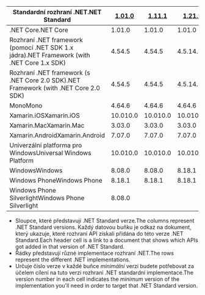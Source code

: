 | <span data-ttu-id="521f4-101">Standardní rozhraní .NET</span><span class="sxs-lookup"><span data-stu-id="521f4-101">.NET Standard</span></span>                             | <span data-ttu-id="521f4-102">[1.0]</span><span class="sxs-lookup"><span data-stu-id="521f4-102">[1.0]</span></span> | <span data-ttu-id="521f4-103">[1.1]</span><span class="sxs-lookup"><span data-stu-id="521f4-103">[1.1]</span></span>  | <span data-ttu-id="521f4-104">[1.2]</span><span class="sxs-lookup"><span data-stu-id="521f4-104">[1.2]</span></span> | <span data-ttu-id="521f4-105">[1.3]</span><span class="sxs-lookup"><span data-stu-id="521f4-105">[1.3]</span></span> | <span data-ttu-id="521f4-106">[1.4]</span><span class="sxs-lookup"><span data-stu-id="521f4-106">[1.4]</span></span> | <span data-ttu-id="521f4-107">[1.5]</span><span class="sxs-lookup"><span data-stu-id="521f4-107">[1.5]</span></span>      | <span data-ttu-id="521f4-108">[1.6]</span><span class="sxs-lookup"><span data-stu-id="521f4-108">[1.6]</span></span>      | <span data-ttu-id="521f4-109">[2.0]</span><span class="sxs-lookup"><span data-stu-id="521f4-109">[2.0]</span></span>      |
|-------------------------------------------|-------|--------|-------|-------|-------|------------|------------|------------|
| <span data-ttu-id="521f4-110">.NET Core</span><span class="sxs-lookup"><span data-stu-id="521f4-110">.NET Core</span></span>                                 | <span data-ttu-id="521f4-111">1.0</span><span class="sxs-lookup"><span data-stu-id="521f4-111">1.0</span></span>   | <span data-ttu-id="521f4-112">1.0</span><span class="sxs-lookup"><span data-stu-id="521f4-112">1.0</span></span>    | <span data-ttu-id="521f4-113">1.0</span><span class="sxs-lookup"><span data-stu-id="521f4-113">1.0</span></span>   | <span data-ttu-id="521f4-114">1.0</span><span class="sxs-lookup"><span data-stu-id="521f4-114">1.0</span></span>   | <span data-ttu-id="521f4-115">1.0</span><span class="sxs-lookup"><span data-stu-id="521f4-115">1.0</span></span>   | <span data-ttu-id="521f4-116">1.0</span><span class="sxs-lookup"><span data-stu-id="521f4-116">1.0</span></span>        | <span data-ttu-id="521f4-117">1.0</span><span class="sxs-lookup"><span data-stu-id="521f4-117">1.0</span></span>        | <span data-ttu-id="521f4-118">2.0</span><span class="sxs-lookup"><span data-stu-id="521f4-118">2.0</span></span>        |
| <span data-ttu-id="521f4-119">Rozhraní .NET framework (pomocí .NET SDK 1.x jádra)</span><span class="sxs-lookup"><span data-stu-id="521f4-119">.NET Framework (with .NET Core 1.x SDK)</span></span>   | <span data-ttu-id="521f4-120">4.5</span><span class="sxs-lookup"><span data-stu-id="521f4-120">4.5</span></span>   | <span data-ttu-id="521f4-121">4.5</span><span class="sxs-lookup"><span data-stu-id="521f4-121">4.5</span></span>    | <span data-ttu-id="521f4-122">4.5.1</span><span class="sxs-lookup"><span data-stu-id="521f4-122">4.5.1</span></span> | <span data-ttu-id="521f4-123">4.6</span><span class="sxs-lookup"><span data-stu-id="521f4-123">4.6</span></span>   | <span data-ttu-id="521f4-124">4.6.1</span><span class="sxs-lookup"><span data-stu-id="521f4-124">4.6.1</span></span> | <span data-ttu-id="521f4-125">4.6.2</span><span class="sxs-lookup"><span data-stu-id="521f4-125">4.6.2</span></span>      |            |            |
| <span data-ttu-id="521f4-126">Rozhraní .NET framework (s .NET Core 2.0 SDK)</span><span class="sxs-lookup"><span data-stu-id="521f4-126">.NET Framework (with .NET Core 2.0 SDK)</span></span>   | <span data-ttu-id="521f4-127">4.5</span><span class="sxs-lookup"><span data-stu-id="521f4-127">4.5</span></span>   | <span data-ttu-id="521f4-128">4.5</span><span class="sxs-lookup"><span data-stu-id="521f4-128">4.5</span></span>    | <span data-ttu-id="521f4-129">4.5.1</span><span class="sxs-lookup"><span data-stu-id="521f4-129">4.5.1</span></span> | <span data-ttu-id="521f4-130">4.6</span><span class="sxs-lookup"><span data-stu-id="521f4-130">4.6</span></span>   | <span data-ttu-id="521f4-131">4.6.1</span><span class="sxs-lookup"><span data-stu-id="521f4-131">4.6.1</span></span> | <span data-ttu-id="521f4-132">4.6.1</span><span class="sxs-lookup"><span data-stu-id="521f4-132">4.6.1</span></span>      | <span data-ttu-id="521f4-133">4.6.1</span><span class="sxs-lookup"><span data-stu-id="521f4-133">4.6.1</span></span>      | <span data-ttu-id="521f4-134">4.6.1</span><span class="sxs-lookup"><span data-stu-id="521f4-134">4.6.1</span></span>      |
| <span data-ttu-id="521f4-135">Mono</span><span class="sxs-lookup"><span data-stu-id="521f4-135">Mono</span></span>                                      | <span data-ttu-id="521f4-136">4.6</span><span class="sxs-lookup"><span data-stu-id="521f4-136">4.6</span></span>   | <span data-ttu-id="521f4-137">4.6</span><span class="sxs-lookup"><span data-stu-id="521f4-137">4.6</span></span>    | <span data-ttu-id="521f4-138">4.6</span><span class="sxs-lookup"><span data-stu-id="521f4-138">4.6</span></span>   | <span data-ttu-id="521f4-139">4.6</span><span class="sxs-lookup"><span data-stu-id="521f4-139">4.6</span></span>   | <span data-ttu-id="521f4-140">4.6</span><span class="sxs-lookup"><span data-stu-id="521f4-140">4.6</span></span>   | <span data-ttu-id="521f4-141">4.6</span><span class="sxs-lookup"><span data-stu-id="521f4-141">4.6</span></span>        | <span data-ttu-id="521f4-142">4.6</span><span class="sxs-lookup"><span data-stu-id="521f4-142">4.6</span></span>        | <span data-ttu-id="521f4-143">5.4</span><span class="sxs-lookup"><span data-stu-id="521f4-143">5.4</span></span>        |
| <span data-ttu-id="521f4-144">Xamarin.iOS</span><span class="sxs-lookup"><span data-stu-id="521f4-144">Xamarin.iOS</span></span>                               | <span data-ttu-id="521f4-145">10.0</span><span class="sxs-lookup"><span data-stu-id="521f4-145">10.0</span></span>  | <span data-ttu-id="521f4-146">10.0</span><span class="sxs-lookup"><span data-stu-id="521f4-146">10.0</span></span>   | <span data-ttu-id="521f4-147">10.0</span><span class="sxs-lookup"><span data-stu-id="521f4-147">10.0</span></span>  | <span data-ttu-id="521f4-148">10.0</span><span class="sxs-lookup"><span data-stu-id="521f4-148">10.0</span></span>  | <span data-ttu-id="521f4-149">10.0</span><span class="sxs-lookup"><span data-stu-id="521f4-149">10.0</span></span>  | <span data-ttu-id="521f4-150">10.0</span><span class="sxs-lookup"><span data-stu-id="521f4-150">10.0</span></span>       | <span data-ttu-id="521f4-151">10.0</span><span class="sxs-lookup"><span data-stu-id="521f4-151">10.0</span></span>       | <span data-ttu-id="521f4-152">10.14</span><span class="sxs-lookup"><span data-stu-id="521f4-152">10.14</span></span>      |
| <span data-ttu-id="521f4-153">Xamarin.Mac</span><span class="sxs-lookup"><span data-stu-id="521f4-153">Xamarin.Mac</span></span>                               | <span data-ttu-id="521f4-154">3.0</span><span class="sxs-lookup"><span data-stu-id="521f4-154">3.0</span></span>   | <span data-ttu-id="521f4-155">3.0</span><span class="sxs-lookup"><span data-stu-id="521f4-155">3.0</span></span>    | <span data-ttu-id="521f4-156">3.0</span><span class="sxs-lookup"><span data-stu-id="521f4-156">3.0</span></span>   | <span data-ttu-id="521f4-157">3.0</span><span class="sxs-lookup"><span data-stu-id="521f4-157">3.0</span></span>   | <span data-ttu-id="521f4-158">3.0</span><span class="sxs-lookup"><span data-stu-id="521f4-158">3.0</span></span>   | <span data-ttu-id="521f4-159">3.0</span><span class="sxs-lookup"><span data-stu-id="521f4-159">3.0</span></span>        | <span data-ttu-id="521f4-160">3.0</span><span class="sxs-lookup"><span data-stu-id="521f4-160">3.0</span></span>        | <span data-ttu-id="521f4-161">3.8</span><span class="sxs-lookup"><span data-stu-id="521f4-161">3.8</span></span>        |
| <span data-ttu-id="521f4-162">Xamarin.Android</span><span class="sxs-lookup"><span data-stu-id="521f4-162">Xamarin.Android</span></span>                           | <span data-ttu-id="521f4-163">7.0</span><span class="sxs-lookup"><span data-stu-id="521f4-163">7.0</span></span>   | <span data-ttu-id="521f4-164">7.0</span><span class="sxs-lookup"><span data-stu-id="521f4-164">7.0</span></span>    | <span data-ttu-id="521f4-165">7.0</span><span class="sxs-lookup"><span data-stu-id="521f4-165">7.0</span></span>   | <span data-ttu-id="521f4-166">7.0</span><span class="sxs-lookup"><span data-stu-id="521f4-166">7.0</span></span>   | <span data-ttu-id="521f4-167">7.0</span><span class="sxs-lookup"><span data-stu-id="521f4-167">7.0</span></span>   | <span data-ttu-id="521f4-168">7.0</span><span class="sxs-lookup"><span data-stu-id="521f4-168">7.0</span></span>        | <span data-ttu-id="521f4-169">7.0</span><span class="sxs-lookup"><span data-stu-id="521f4-169">7.0</span></span>        | <span data-ttu-id="521f4-170">8.0</span><span class="sxs-lookup"><span data-stu-id="521f4-170">8.0</span></span>        |
| <span data-ttu-id="521f4-171">Univerzální platforma pro Windows</span><span class="sxs-lookup"><span data-stu-id="521f4-171">Universal Windows Platform</span></span>                | <span data-ttu-id="521f4-172">10.0</span><span class="sxs-lookup"><span data-stu-id="521f4-172">10.0</span></span>  | <span data-ttu-id="521f4-173">10.0</span><span class="sxs-lookup"><span data-stu-id="521f4-173">10.0</span></span>   | <span data-ttu-id="521f4-174">10.0</span><span class="sxs-lookup"><span data-stu-id="521f4-174">10.0</span></span>  | <span data-ttu-id="521f4-175">10.0</span><span class="sxs-lookup"><span data-stu-id="521f4-175">10.0</span></span>  | <span data-ttu-id="521f4-176">10.0</span><span class="sxs-lookup"><span data-stu-id="521f4-176">10.0</span></span>  | <span data-ttu-id="521f4-177">10.0.16299</span><span class="sxs-lookup"><span data-stu-id="521f4-177">10.0.16299</span></span> | <span data-ttu-id="521f4-178">10.0.16299</span><span class="sxs-lookup"><span data-stu-id="521f4-178">10.0.16299</span></span> | <span data-ttu-id="521f4-179">10.0.16299</span><span class="sxs-lookup"><span data-stu-id="521f4-179">10.0.16299</span></span> |
| <span data-ttu-id="521f4-180">Windows</span><span class="sxs-lookup"><span data-stu-id="521f4-180">Windows</span></span>                                   | <span data-ttu-id="521f4-181">8.0</span><span class="sxs-lookup"><span data-stu-id="521f4-181">8.0</span></span>   | <span data-ttu-id="521f4-182">8.0</span><span class="sxs-lookup"><span data-stu-id="521f4-182">8.0</span></span>    | <span data-ttu-id="521f4-183">8.1</span><span class="sxs-lookup"><span data-stu-id="521f4-183">8.1</span></span>   |       |       |            |            |            |
| <span data-ttu-id="521f4-184">Windows Phone</span><span class="sxs-lookup"><span data-stu-id="521f4-184">Windows Phone</span></span>                             | <span data-ttu-id="521f4-185">8.1</span><span class="sxs-lookup"><span data-stu-id="521f4-185">8.1</span></span>   | <span data-ttu-id="521f4-186">8.1</span><span class="sxs-lookup"><span data-stu-id="521f4-186">8.1</span></span>    | <span data-ttu-id="521f4-187">8.1</span><span class="sxs-lookup"><span data-stu-id="521f4-187">8.1</span></span>   |       |       |            |            |            |
| <span data-ttu-id="521f4-188">Windows Phone Silverlight</span><span class="sxs-lookup"><span data-stu-id="521f4-188">Windows Phone Silverlight</span></span>                 | <span data-ttu-id="521f4-189">8.0</span><span class="sxs-lookup"><span data-stu-id="521f4-189">8.0</span></span>   |        |       |       |       |            |            |            |

- <span data-ttu-id="521f4-190">Sloupce, které představují .NET Standard verze.</span><span class="sxs-lookup"><span data-stu-id="521f4-190">The columns represent .NET Standard versions.</span></span> <span data-ttu-id="521f4-191">Každý datovou buňku je odkaz na dokument, který ukazuje, které rozhraní API získali přidána do této verze .NET Standard.</span><span class="sxs-lookup"><span data-stu-id="521f4-191">Each header cell is a link to a document that shows which APIs got added in that version of .NET Standard.</span></span>
- <span data-ttu-id="521f4-192">Řádky představují různé implementace rozhraní .NET.</span><span class="sxs-lookup"><span data-stu-id="521f4-192">The rows represent the different .NET implementations.</span></span>
- <span data-ttu-id="521f4-193">Určuje číslo verze v každé buňce *minimální* verzi budete potřebovat za účelem cílení na tuto verzi rozhraní .NET standardní implementace.</span><span class="sxs-lookup"><span data-stu-id="521f4-193">The version number in each cell indicates the *minimum* version of the implementation you'll need in order to target that .NET Standard version.</span></span>

[1.0]: https://github.com/dotnet/standard/blob/master/docs/versions/netstandard1.0.md
[1.1]: https://github.com/dotnet/standard/blob/master/docs/versions/netstandard1.1.md
[1.2]: https://github.com/dotnet/standard/blob/master/docs/versions/netstandard1.2.md
[1.3]: https://github.com/dotnet/standard/blob/master/docs/versions/netstandard1.3.md
[1.4]: https://github.com/dotnet/standard/blob/master/docs/versions/netstandard1.4.md
[1.5]: https://github.com/dotnet/standard/blob/master/docs/versions/netstandard1.5.md
[1.6]: https://github.com/dotnet/standard/blob/master/docs/versions/netstandard1.6.md
[2.0]: https://github.com/dotnet/standard/blob/master/docs/versions/netstandard2.0.md
